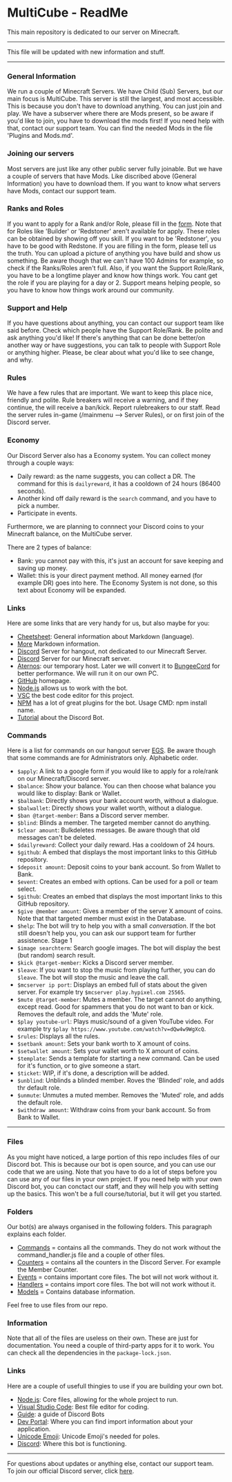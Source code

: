 # MultiCube - ReadMe
This main repository is dedicated to our server on Minecraft.<br/>

----------------------------------------

This file will be updated with new information and stuff.

----------------------------------------

### General Information
We run a couple of Minecraft Servers. We have Child (Sub) Servers, but our main focus is MultiCube. This server is still the largest, and most accessible. This is because
you don't have to download anything. You can just join and play. We have a subserver where there are Mods present, so be aware if you'd like to join, you have to download
the mods first! If you need help with that, contact our support team. You can find the needed Mods in the file 'Plugins and Mods.md'.

### Joining our servers
Most servers are just like any other public server fully joinable. But we have a couple of servers that have Mods. Like discribed above (General Information) you have to download them. If you want to know what servers have Mods, contact our support team.

### Ranks and Roles
If you want to apply for a Rank and/or Role, please fill in the [form](https://forms.gle/pabpqPiWeBp9aZ2a8). Note that for Roles like 'Builder' or 'Redstoner' aren't available for apply. These roles can be obtained by showing off you skill. If you want to be 'Redstoner', you have to be good with Redstone. If you are filling in the form, please tell us the truth. You can upload a picture of anything you have build and show us something. Be aware though that we can't have 100 Admins for example, so check if the Ranks/Roles aren't full. Also, if you want the Support Role/Rank, you have to be a longtime player and know how things work. You cant get the role if you are playing for a day or 2. Support means helping people, so you have to know how things work around our community.

### Support and Help
If you have questions about anything, you can contact our support team like said before. Check which people have the Support Role/Rank. Be polite and ask anything you'd like! If there's anything that can be done better/on another way or have suggestions, you can talk to people with Support Role or anything higher. Please, be clear about what you'd like to see change, and why.

### Rules
We have a few rules that are important. We want to keep this place nice, friendly and polite. Rule breakers will receive a warning, and if they continue, the will receive a ban/kick. Report rulebreakers to our staff. Read the server rules in-game (/mainmenu --> Server Rules), or on first join of the Discord server.

### Economy

Our Discord Server also has a Economy system. You can collect money through a couple ways:
  - Daily reward: as the name suggests, you can collect a DR. The command for this is `dailyreward`, it has a cooldown of 24 hours (86400 seconds).
  - Another kind off daily reward is the `search` command, and you have to pick a number.
  - Participate in events.

Furthermore, we are planning to connnect your Discord coins to your Minecraft balance, on the MultiCube server.

There are 2 types of balance:
  - Bank: you cannot pay with this, it's just an account for save keeping and saving up money.
  - Wallet: this is your direct payment method. All money earned (for example DR) goes into here.
The Economy System is not done, so this text about Economy will be expanded.

### Links
Here are some links that are very handy for us, but also maybe for you:
  - [Cheetsheet](https://github.com/adam-p/markdown-here/wiki/Markdown-Cheatsheet): General information about Markdown (language).
  - [More](https://gist.github.com/matthewzring/9f7bbfd102003963f9be7dbcf7d40e51) Markdown information.
  - [Discord](https://discord.gg/gBVFuBqENA) Server for hangout, not dedicated to our Minecraft Server.
  - [Discord](https://discord.gg/VSE75WkgFM) Server for our Minecraft server.
  - [Aternos](https://aternos.org/:en/): our temporary host. Later we will convert it to [BungeeCord](https://ci.md-5.net/job/BungeeCord/) for better performance. We will run it on our own PC.
  - [GitHub](https://github.com/) homepage.
  - [Node.js](https://nodejs.org/en/) allows us to work with the bot.
  - [VSC](https://code.visualstudio.com/) the best code editor for this project.
  - [NPM](https://www.npmjs.com/) has a lot of great plugins for the bot. Usage CMD: npm install name.
  - [Tutorial](https://youtube.com/playlist?list=PLbbLC0BLaGjpyzN1rg-gK4dUqbn8eJQq4) about the Discord Bot.

### Commands
Here is a list for commands on our hangout server [EGS](https://discord.gg/gBVFuBqENA). Be aware though that some commands are for Administrators only. Alphabetic order.
  - `$apply`: A link to a google form if you would like to apply for a role/rank on our Minecraft/Discord server.
  - `$balance`: Show your balance. You can then choose what balance you would like to display: Bank or Wallet.
  - `$balbank`: Directly shows your bank account worth, without a dialogue.
  - `$balwallet`: Directly shows your wallet worth, without a dialogue.
  - `$ban @target-member`: Bans a Discord server member.
  - `$blind`: Blinds a member. The targeted member cannot do anything.
  - `$clear amount`: Bulkdeletes messages. Be aware though that old messages can't be deleted.
  - `$dailyreward`: Collect your daily reward. Has a cooldown of 24 hours.
  - `$github`: A embed that displays the most important links to this GitHub repository.
  - `$deposit amount`: Deposit coins to your bank account. So from Wallet to Bank.
  - `$event`: Creates an embed with options. Can be used for a poll or team select.
  - `$github`: Creates an embed that displays the most important links to this GitHub repository.
  - `$give @member amount`: Gives a member of the server X amount of coins. Note that that targeted member must exist in the Database.
  - `$help`: The bot will try to help you with a small *conversation*. If the bot still doesn't help you, you can ask our support team for further assistence. Stage 1
  - `$image searchterm`: Search google images. The bot will display the best (but random) search result.
  - `$kick @target-member`: Kicks a Discord server member.
  - `$leave`: If you want to stop the music from playing further, you can do `$leave`. The bot will stop the music and leave the call.
  - `$mcserver ip port`: Displays an embed full of stats about the given server. For example try `$mcserver play.hypixel.com 25565`.
  - `$mute @target-member`: Mutes a member. The target cannot do anything, except read. Good for spammers that you do not want to ban or kick. Removes the default role, and adds the 'Mute' role.
  - `$play youtube-url`: Plays music/sound of a given YouTube video. For example try `$play https://www.youtube.com/watch?v=dQw4w9WgXcQ`.
  - `$rules`: Displays all the rules.
  - `$setbank amount`: Sets your bank worth to X amount of coins.
  - `$setwallet amount`: Sets your wallet worth to X amount of coins.
  - `$template`: Sends a template for starting a new command. Can be used for it's function, or to give someone a start.
  - `$ticket`: WIP, if it's done, a description will be added.
  - `$unblind`: Unblinds a blinded member. Roves the 'Blinded' role, and adds thr default role. 
  - `$unmute`: Unmutes a muted member. Removes the 'Muted' role, and adds the default role.
  - `$withdraw amount`: Withdraw coins from your bank account. So from Bank to Wallet.

----------------------------------------

### Files

As you might have noticed, a large portion of this repo includes files of our Discord bot. This is because our bot is open source, and you can use our code that we are using. Note that you have to do a lot of steps before you can use any of our files in your own project. If you need help with your own Discord bot, you can conctact our staff, and they will help you with setting up the basics. This won't be a full course/tutorial, but it will get you started.

### Folders

Our bot(s) are always organised in the following folders. This paragraph explains each folder. 
- [Commands](https://github.com/PuffinKwadraat/MultiCube-and-Child-Servers/tree/main/Discord%20Bot/Commands) = contains all the commands. They do not work without the command_handler.js file and a couple of other files.
- [Counters](https://github.com/PuffinKwadraat/MultiCube-and-Child-Servers/tree/main/Discord%20Bot/Counters) = contains all the counters in the Discord Server. For example the Member Counter.
- [Events](https://github.com/PuffinKwadraat/MultiCube-and-Child-Servers/tree/main/Discord%20Bot/Events) = contains important core files. The bot will not work without it. 
- [Handlers](https://github.com/PuffinKwadraat/MultiCube-and-Child-Servers/tree/main/Discord%20Bot/Handlers) = contains import core files. The bot will not work without it. 
- [Models]() = Contains database information. 

Feel free to use files from our repo. 

### Information

Note that all of the files are useless on their own. These are just for documentation. You need a couple of third-party apps for it to work. You can check all the dependencies in the `package-lock.json`. 

### Links

Here are a couple of usefull thingies to use if you are building your own bot.

- [Node.js](https://nodejs.org/en/): Core files, allowing for the whole project to run. 
- [Visual Studio Code](https://code.visualstudio.com/): Best  file editor for coding.
- [Guide](https://discordjs.guide/preparations/#using-the-command-prompt): a guide of Discord Bots
- [Dev Portal](https://discord.com/developers/applications): Where you can find import information about your application.
- [Unicode Emoji](https://unicode.org/emoji/charts/full-emoji-list.html): Unicode Emoji's needed for poles.
- [Discord](https://discord.gg/VSE75WkgFM): Where this bot is functioning.

----------------------------------------

For questions about updates or anything else, contact our support team.<br/>
To join our official Discord server, click [here](https://discord.gg/VSE75WkgFM).<br/>
